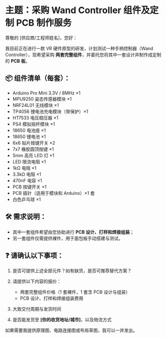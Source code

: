 # 主题：采购 Wand Controller 组件及定制 PCB 制作服务

尊敬的 \[供应商/工程师姓名]，您好：

我目前正在进行一款 VR 硬件原型的研发，计划测试一种手柄控制器（Wand Controller），现希望采购 **两套完整组件**，并委托您将其中一套设计并制作成定制的 **PCB 板**。

## 📦 组件清单（每套）：

* Arduino Pro Mini 3.3V / 8MHz ×1
* MPU9250 姿态传感器模块 ×1
* NRF24L01 无线模块 ×1
* TP4056 锂电池充电模块（带保护）×1
* HT7533 电压稳压器 ×1
* PS4 模拟摇杆模块 ×1
* 18650 电池座 ×1
* 18650 锂电池 ×1
* 6x6 贴片按键开关 ×2
* 7x7 橡胶圆顶按键 ×1
* 5mm 高亮 LED 灯 ×1
* LED 限流电阻 ×1
* 1kΩ 电阻 ×1
* 3.3kΩ 电阻 ×1
* 470nF 电容 ×1
* PCB 按键开关 ×1
* PCB 插针（适用于模块和 Arduino）×1 套
* 白色乒乓球 ×1

## 🛠️ 需求说明：

* 其中一套组件希望由您协助进行 **PCB 设计、打样和焊接组装**；
* 另一套组件仅需提供裸件，用于面包板手动搭建与测试。

## ❓ 请确认以下事项：

1. 是否可提供上述全部元件？如有缺货，是否可推荐替代方案？
2. 请提供以下内容的报价：

   * 两套完整组件价格（1 套裸件，1 套含 PCB 设计与组装）
   * PCB 设计、打样和焊接组装费用
3. 大致交付周期与发货时间
4. 是否能发货至 **\[你的收货地址/城市]**，以及物流方式

如果需要我提供原理图、电路连接图或布局草图，我可以一并发出。
 